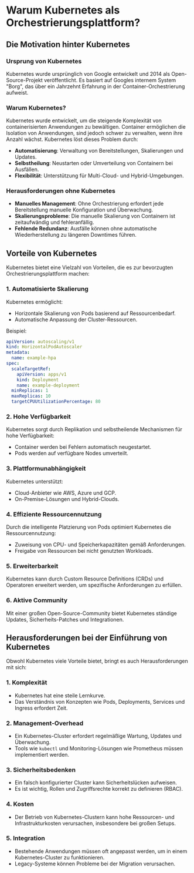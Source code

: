 
# Warum Kubernetes als Orchestrierungsplattform?

## Die Motivation hinter Kubernetes

### Ursprung von Kubernetes
Kubernetes wurde ursprünglich von Google entwickelt und 2014 als Open-Source-Projekt veröffentlicht. Es basiert auf Googles internem System "Borg", das über ein Jahrzehnt Erfahrung in der Container-Orchestrierung aufweist.

### Warum Kubernetes?
Kubernetes wurde entwickelt, um die steigende Komplexität von containerisierten Anwendungen zu bewältigen. Container ermöglichen die Isolation von Anwendungen, sind jedoch schwer zu verwalten, wenn ihre Anzahl wächst. Kubernetes löst dieses Problem durch:
- **Automatisierung**: Verwaltung von Bereitstellungen, Skalierungen und Updates.
- **Selbstheilung**: Neustarten oder Umverteilung von Containern bei Ausfällen.
- **Flexibilität**: Unterstützung für Multi-Cloud- und Hybrid-Umgebungen.

### Herausforderungen ohne Kubernetes
- **Manuelles Management**: Ohne Orchestrierung erfordert jede Bereitstellung manuelle Konfiguration und Überwachung.
- **Skalierungsprobleme**: Die manuelle Skalierung von Containern ist zeitaufwändig und fehleranfällig.
- **Fehlende Redundanz**: Ausfälle können ohne automatische Wiederherstellung zu längeren Downtimes führen.

## Vorteile von Kubernetes

Kubernetes bietet eine Vielzahl von Vorteilen, die es zur bevorzugten Orchestrierungsplattform machen:

### 1. **Automatisierte Skalierung**
Kubernetes ermöglicht:
- Horizontale Skalierung von Pods basierend auf Ressourcenbedarf.
- Automatische Anpassung der Cluster-Ressourcen.

Beispiel:
```yaml
apiVersion: autoscaling/v1
kind: HorizontalPodAutoscaler
metadata:
  name: example-hpa
spec:
  scaleTargetRef:
    apiVersion: apps/v1
    kind: Deployment
    name: example-deployment
  minReplicas: 1
  maxReplicas: 10
  targetCPUUtilizationPercentage: 80
```

### 2. **Hohe Verfügbarkeit**
Kubernetes sorgt durch Replikation und selbstheilende Mechanismen für hohe Verfügbarkeit:
- Container werden bei Fehlern automatisch neugestartet.
- Pods werden auf verfügbare Nodes umverteilt.

### 3. **Plattformunabhängigkeit**
Kubernetes unterstützt:
- Cloud-Anbieter wie AWS, Azure und GCP.
- On-Premise-Lösungen und Hybrid-Clouds.

### 4. **Effiziente Ressourcennutzung**
Durch die intelligente Platzierung von Pods optimiert Kubernetes die Ressourcennutzung:
- Zuweisung von CPU- und Speicherkapazitäten gemäß Anforderungen.
- Freigabe von Ressourcen bei nicht genutzten Workloads.

### 5. **Erweiterbarkeit**
Kubernetes kann durch Custom Resource Definitions (CRDs) und Operatoren erweitert werden, um spezifische Anforderungen zu erfüllen.

### 6. **Aktive Community**
Mit einer großen Open-Source-Community bietet Kubernetes ständige Updates, Sicherheits-Patches und Integrationen.

## Herausforderungen bei der Einführung von Kubernetes

Obwohl Kubernetes viele Vorteile bietet, bringt es auch Herausforderungen mit sich:

### 1. **Komplexität**
- Kubernetes hat eine steile Lernkurve.
- Das Verständnis von Konzepten wie Pods, Deployments, Services und Ingress erfordert Zeit.

### 2. **Management-Overhead**
- Ein Kubernetes-Cluster erfordert regelmäßige Wartung, Updates und Überwachung.
- Tools wie `kubectl` und Monitoring-Lösungen wie Prometheus müssen implementiert werden.

### 3. **Sicherheitsbedenken**
- Ein falsch konfigurierter Cluster kann Sicherheitslücken aufweisen.
- Es ist wichtig, Rollen und Zugriffsrechte korrekt zu definieren (RBAC).

### 4. **Kosten**
- Der Betrieb von Kubernetes-Clustern kann hohe Ressourcen- und Infrastrukturkosten verursachen, insbesondere bei großen Setups.

### 5. **Integration**
- Bestehende Anwendungen müssen oft angepasst werden, um in einem Kubernetes-Cluster zu funktionieren.
- Legacy-Systeme können Probleme bei der Migration verursachen.
